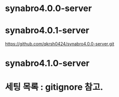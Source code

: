 # synabro4.0.0-server
# synabro4.0.1-server
https://github.com/qkrsh0424/synabro4.0.0-server.git
# synabro4.1.0-server
# 세팅 목록 : gitignore 참고.